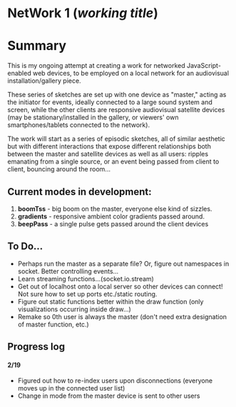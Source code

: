 # **NetWork 1** (_working title_)

# Summary 
This is my ongoing attempt at creating a work for networked JavaScript-enabled web devices, to be employed on a local network for an audiovisual installation/gallery piece.

These series of sketches are set up with one device as "master," acting as the initiator for events, ideally connected to a large sound system and screen, while the other clients are responsive audiovisual satellite devices (may be stationary/installed in the gallery, or viewers' own smartphones/tablets connected to the network).

The work will start as a series of episodic sketches, all of similar aesthetic but with different interactions that expose different relationships both between the master and satellite devices as well as all users: ripples emanating from a single source, or an event being passed from client to client, bouncing around the room...

## Current modes in development:
1. **boomTss** - big boom on the master, everyone else kind of sizzles.
2. **gradients** - responsive ambient color gradients passed around.
3. **beepPass** - a single pulse gets passed around the client devices 

## To Do...
- Perhaps run the master as a separate file? Or, figure out namespaces in socket. Better controlling events...
- Learn streaming functions...(socket.io.stream)
- Get out of localhost onto a local server so other devices can connect! Not sure how to set up ports etc./static routing.
- Figure out static functions better within the draw function (only visualizations occurring inside draw...)
- Remake so 0th user is always the master (don't need extra designation of master function, etc.)

## Progress log
#### 2/19
- Figured out how to re-index users upon disconnections (everyone moves up in the connected user list)
- Change in mode from the master device is sent to other users